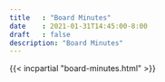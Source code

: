 ```yaml
---
title   : "Board Minutes"
date    : 2021-01-31T14:45:00-8:00
draft   : false
description: "Board Minutes"
---
```


{{< incpartial "board-minutes.html" >}}
